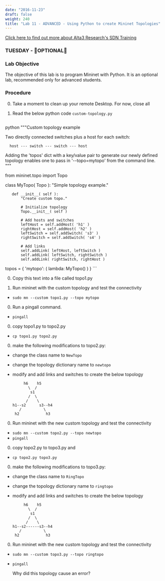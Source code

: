 ```yaml
---
date: "2016-11-23"
draft: false
weight: 240
title: "Lab 11 - ADVANCED - Using Python to create Mininet Topologies"
---
```

[Click here to find out more about Alta3 Research's SDN Training](https://alta3.com/courses/sdn)

### TUESDAY - &#x1F680;OPTIONAL&#x1F680;

### Lab Objective
The objective of this lab is to program Mininet with Python. It is an optional lab, recommended only for advanced students.

### Procedure

0. Take a moment to clean up your remote Desktop. For now, close all 

0. Read the below python code `custom-topology.py`

    ```
python
"""Custom topology example

   Two directly connected switches plus a host for each switch:

      host --- switch --- switch --- host

   Adding the 'topos' dict with a key/value pair to generate our newly defined
   topology enables one to pass in '--topo=mytopo' from the command line.
   """

from mininet.topo import Topo

class MyTopo( Topo ):
       "Simple topology example."

       def __init__( self ):
           "Create custom topo."

           # Initialize topology
           Topo.__init__( self )

           # Add hosts and switches
           leftHost = self.addHost( 'h1' )
           rightHost = self.addHost( 'h2' )
           leftSwitch = self.addSwitch( 's3' )
           rightSwitch = self.addSwitch( 's4' )

           # Add links
           self.addLink( leftHost, leftSwitch )
           self.addLink( leftSwitch, rightSwitch )
           self.addLink( rightSwitch, rightHost )


topos = { 'mytopo': ( lambda: MyTopo() ) }
    ```

0. Copy this text into a file called topo1.py

0. Run mininet with the custom topology and test the connectivity

  * `sudo mn --custom topo1.py --topo mytopo`
  
0. Run a pingall command.

  * `pingall`

0. copy topo1.py to topo2.py
 
  * `cp topo1.py topo2.py`

0. make the following modifications to topo2.py:

  * change the class name to `NewTopo`
  * change the topology dictionary name to `newtopo`
  * modify and add links and switches to create the below topology

    ```
         h6    h5
           \  /
            s1
           /  \
          /    \
    h1--s2      s3--h4
       /          \
     h2            h3
    ```


0. Run mininet with the new custom topology and test the connectivity

  * `sudo mn --custom topo2.py --topo newtopo`
  * `pingall`

0. copy topo2.py to topo3.py and 

  * `cp topo2.py topo3.py`

0. make the following modifications to topo3.py:
  * change the class name to `RingTopo`
  * change the topology dictionary name to `ringtopo`
  * modify and add links and switches to create the below topology

    ```
         h6    h5
           \  /
            s1
           /  \
          /    \
    h1--s2------s3--h4
       /          \
     h2            h3

    ```

0. Run mininet with the new custom topology and test the connectivity

  * `sudo mn --custom topo3.py --topo ringtopo`
  * `pingall`

    >
    Why did this topology cause an error?
